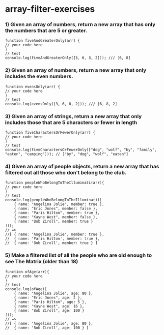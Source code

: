 # array-filter-exercises

### **1) Given an array of numbers, return a new array that has only the numbers that are 5 or greater.**

    function fiveAndGreaterOnly(arr) {
    // your code here
    }
    // test
    console.log(fiveAndGreaterOnly([3, 6, 8, 2])); /// [6, 8]

### **2) Given an array of numbers, return a new array that only includes the even numbers.**

    function evensOnly(arr) {
    // your code here
    }
    // test
    console.log(evensOnly([3, 6, 8, 2])); /// [6, 8, 2]

### **3) Given an array of strings, return a new array that only includes those that are 5 characters or fewer in length**

    function fiveCharactersOrFewerOnly(arr) {
    // your code here
    }
    // test
    console.log(fiveCharactersOrFewerOnly(["dog", "wolf", "by", "family", "eaten", "camping"])); // ["by", "dog", "wolf", "eaten"]

### **4) Given an array of people objects, return a new array that has filtered out all those who don't belong to the club.**

    function peopleWhoBelongToTheIlluminati(arr){
    // your code here
    }
    // test
    console.log(peopleWhoBelongToTheIlluminati([
        { name: "Angelina Jolie", member: true },
        { name: "Eric Jones", member: false },
        { name: "Paris Hilton", member: true },
        { name: "Kayne West", member: false },
        { name: "Bob Ziroll", member: true }
    ]));
    // =>
    //[ { name: 'Angelina Jolie', member: true },
    //  { name: 'Paris Hilton', member: true },
    //  { name: 'Bob Ziroll', member: true } ]


### **5) Make a filtered list of all the people who are old enough to see The Matrix (older than 18)**

    function ofAge(arr){
    // your code here
    }
    // test
    console.log(ofAge([
        { name: "Angelina Jolie", age: 80 },
        { name: "Eric Jones", age: 2 },
        { name: "Paris Hilton", age: 5 },
        { name: "Kayne West", age: 16 },
        { name: "Bob Ziroll", age: 100 }
    ]));
    // =>
    //[ { name: 'Angelina Jolie', age: 80 },
    //  { name: 'Bob Ziroll', age: 100 } ]

